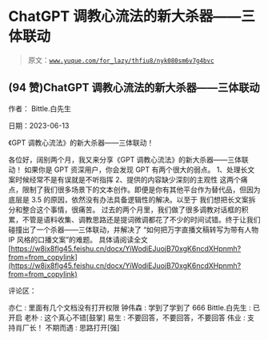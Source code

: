 # ChatGPT 调教心流法的新大杀器——三体联动

> 原文：[`www.yuque.com/for_lazy/thfiu8/nyk080sm6v7g4bvc`](https://www.yuque.com/for_lazy/thfiu8/nyk080sm6v7g4bvc)



## (94 赞)ChatGPT 调教心流法的新大杀器——三体联动 

作者： Bittle.白先生 

日期：2023-06-13 

《GPT 调教心流法》的新大杀器——三体联动！ 

各位好，阔别两个月，我又来分享《GPT 调教心流法》的新大杀器——三体联动！ 如果你是 GPT 资深用户，你会发现 GPT 有两个很大的弱点。 1、处理长文案时候经常不是有误就是不听指挥 2、提供的内容缺少深刻的主观性 这两个痛点，限制了我们很多场景下的文本创作。即便是你有其他平台作为替代品，但因为底层是 3.5 的原因，依然没有办法具备逻辑性的解决。以至于 我们想把长文案拆分和整合这个事情，很痛苦。 过去的两个月里，我们做了很多调教对话框的积累，不管是语料收集、调教思路还是提词微调都花了不少的时间试错。终于让我们碰撞出了一个杀器——三体联动，并解决了 “如何把万字直播文稿转写为带有人物 IP 风格的口播文案”的难题。 具体请阅读全文 [https://w8jx8flg45.feishu.cn/docx/YiWodiEJuojB70xgK6ncdXHpnmh?from=from_copylink](https://w8jx8flg45.feishu.cn/docx/YiWodiEJuojB70xgK6ncdXHpnmh?from=from_copylink) 

评论区： 

亦仁 : 里面有几个文档没有打开权限 钟伟森 : 学到了学到了 666 Bittle.白先生 : 已开启 老朴 : 这个真心不错[鼓掌] 易生 : 不要回答，不要回答，不要回答 伟业 : 支持肖厂长！ 不期而遇 : 思路打开[强]